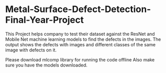 # Metal-Surface-Defect-Detection-Final-Year-Project
This Project helps company to test their dataset against the ResNet and Mobile Net machine learning models to find the defects in the images. The output shows the defects with images and different classes of the same image with defects on it.

Please download mlcomp library for running the code offline
Also make sure you have the models downloaded.
